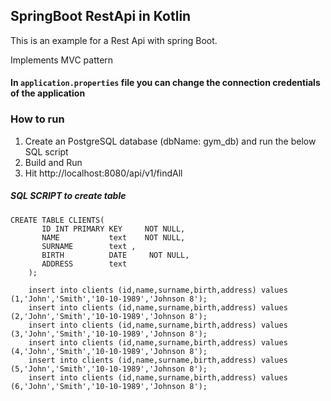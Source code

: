 ## SpringBoot RestApi in Kotlin

This is an example for a Rest Api with spring Boot.

Implements MVC pattern
#### In ``` application.properties ``` file you can change the connection credentials of the application

### How to run

1. Create an PostgreSQL database (dbName: gym_db) and run the below SQL script 
2. Build and Run
3. Hit http://localhost:8080/api/v1/findAll
##### SQL SCRIPT to create table 
``` 
CREATE TABLE CLIENTS(
       ID INT PRIMARY KEY     NOT NULL,
       NAME           text    NOT NULL,
       SURNAME		  text ,
       BIRTH          DATE     NOT NULL,
       ADDRESS        text
    );
    
    insert into clients (id,name,surname,birth,address) values (1,'John','Smith','10-10-1989','Johnson 8');
    insert into clients (id,name,surname,birth,address) values (2,'John','Smith','10-10-1989','Johnson 8');
    insert into clients (id,name,surname,birth,address) values (3,'John','Smith','10-10-1989','Johnson 8');
    insert into clients (id,name,surname,birth,address) values (4,'John','Smith','10-10-1989','Johnson 8');
    insert into clients (id,name,surname,birth,address) values (5,'John','Smith','10-10-1989','Johnson 8');
    insert into clients (id,name,surname,birth,address) values (6,'John','Smith','10-10-1989','Johnson 8');
    
 ```

 